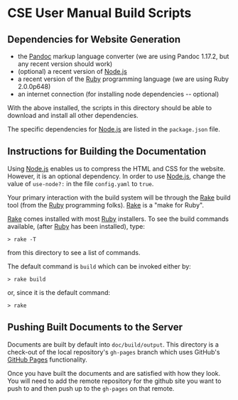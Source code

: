# CSE User Manual Build Scripts

## Dependencies for Website Generation

- the [Pandoc] markup language converter (we are using Pandoc 1.17.2, but any recent version should work)
- (optional) a recent version of [Node.js]
- a recent version of the [Ruby] programming language (we are using Ruby 2.0.0p648)
- an internet connection (for installing node dependencies -- optional)

[Pandoc]: http://pandoc.org/
[Ruby]: https://www.ruby-lang.org/en/
[Node.js]: https://nodejs.org/en/

With the above installed, the scripts in this directory should be able to download and install all other dependencies.

The specific dependencies for [Node.js] are listed in the `package.json` file.

## Instructions for Building the Documentation

Using [Node.js] enables us to compress the HTML and CSS for the website. However, it is an optional dependency. In order to use [Node.js], change the value of `use-node?:` in the file `config.yaml` to `true`.

[Node.js]: https://nodejs.org/en/

Your primary interaction with the build system will be through the [Rake] build tool (from the [Ruby] programming folks). [Rake] is a "make for Ruby".

[Rake]: https://github.com/ruby/rake

[Rake] comes installed with most [Ruby] installers. To see the build commands available, (after [Ruby] has been installed), type:

    > rake -T

from this directory to see a list of commands.

The default command is `build` which can be invoked either by:

    > rake build

or, since it is the default command:

    > rake

## Pushing Built Documents to the Server

Documents are built by default into `doc/build/output`. This directory is a check-out of the local repository's `gh-pages` branch which uses GitHub's [GitHub Pages] functionality.

[GitHub Pages]: https://pages.github.com/

Once you have built the documents and are satisfied with how they look. You will need to add the remote repository for the github site you want to push to and then push up to the `gh-pages` on that remote.
